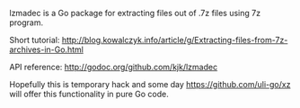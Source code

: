 lzmadec is a Go package for extracting files out of .7z files using 7z program.

Short tutorial: http://blog.kowalczyk.info/article/g/Extracting-files-from-7z-archives-in-Go.html

API reference: http://godoc.org/github.com/kjk/lzmadec

Hopefully this is temporary hack and some day https://github.com/uli-go/xz
will offer this functionality in pure Go code.
